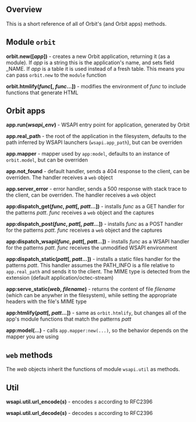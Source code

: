 ## Overview

This is a short reference of all of Orbit's (and Orbit apps) methods.

## Module `orbit`

**orbit.new([*app*])** - creates a new Orbit application, returning it (as a module).
If *app* is a string this is the application's name, and sets field _NAME. If *app*
is a table it is used instead of a fresh table. This means you can pass `orbit.new`
to the `module` function

**orbit.htmlify(*func*[, *func*...])** - modifies the environment of *func* to
include functions that generate HTML

## Orbit apps

**app.run(*wsapi_env*)** - WSAPI entry point for application, generated by Orbit

**app.real_path** - the root of the application in the filesystem, defaults to
the path inferred by WSAPI launchers (`wsapi.app_path`), but can be overriden

**app.mapper** - mapper used by `app:model`, defaults to an instance of `orbit.model`,
but can be overriden

**app.not_found** - default handler, sends a 404 response to the client, can be overriden.
The handler receives a `web` object

**app.server_error** - error handler, sends a 500 response with stack trace to the
client, can be overriden. The handler receives a `web` object

**app:dispatch_get(*func*, *patt*[, *patt*...])** - installs *func* as a GET handler for
the patterns *patt*. *func* receives a `web` object and the captures

**app:dispatch_post(*func*, *patt*[, *patt*...])** - installs *func* as a POST handler for
the patterns *patt*. *func* receives a `web` object and the captures

**app:dispatch_wsapi(*func*, *patt*[, *patt*...])** - installs *func* as a WSAPI handler for
the patterns *patt*. *func* receives the unmodified WSAPI environment

**app:dispatch_static(*patt*[, *patt*...])** - installs a static files handler for
the patterns *patt*. This handler assumes the PATH_INFO is a file relative to
`app.real_path` and sends it to the client. The MIME type is detected from
the extension (default application/octec-stream)

**app:serve_static(*web*, *filename*)** - returns the content of file *filename* (which can be
anywher in the filesystem), while setting the appropriate headers with the file's MIME
type

**app:htmlify(*patt*[, *patt*...])** - same as `orbit.htmlify`, but changes all of the
app's module functions that match the patterns *patt*

**app:model(...)** - calls `app.mapper:new(...)`, so the behavior depends on the mapper
you are using

## `web` methods

The *web* objects inherit the functions of module `wsapi.util` as methods.

## Util

**wsapi.util.url_encode(*s*)** - encodes *s* according to RFC2396

**wsapi.util.url_decode(*s*)** - decodes *s* according to RFC2396

